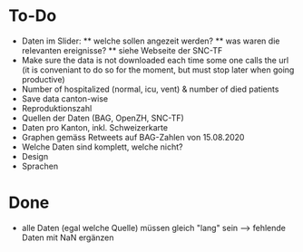 To-Do
=====

* Daten im Slider:
   ** welche sollen angezeit werden?
   ** was waren die relevanten ereignisse?
   ** siehe Webseite der SNC-TF
* Make sure the data is not downloaded each time some one calls the url
  (it is conveniant to do so for the moment, but must stop later when going productive)
* Number of hospitalized (normal, icu, vent) & number of died patients
* Save data canton-wise
* Reproduktionszahl
* Quellen der Daten (BAG, OpenZH, SNC-TF)
* Daten pro Kanton, inkl. Schweizerkarte
* Graphen gemäss Retweets auf BAG-Zahlen von 15.08.2020
* Welche Daten sind komplett, welche nicht?
* Design
* Sprachen


Done
====
- alle Daten (egal welche Quelle) müssen gleich "lang" sein --> fehlende Daten mit NaN ergänzen
